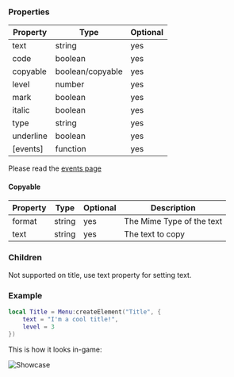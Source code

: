 ### Properties
| Property       | Type              | Optional |
|----------------|-------------------|----------|
| text           | string            | yes      |
| code           | boolean           | yes      |
| copyable       | boolean/copyable  | yes      |
| level          | number            | yes      |
| mark           | boolean           | yes      |
| italic         | boolean           | yes      |
| type           | string            | yes      |
| underline      | boolean           | yes      |
| [events]       | function          | yes      |
Please read the [events page](Events)

#### Copyable
| Property       | Type              | Optional | Description               |
|----------------|-------------------|----------|---------------------------|
| format         | string            | yes      | The Mime Type of the text |
| text           | string            | yes      | The text to copy          |

### Children
Not supported on title, use text property for setting text.

### Example
```lua
local Title = Menu:createElement("Title", {
    text = "I'm a cool title!",
    level = 3
})
```

This is how it looks in-game:<p/>
![Showcase](https://i.imgur.com/cLFubgs.png)